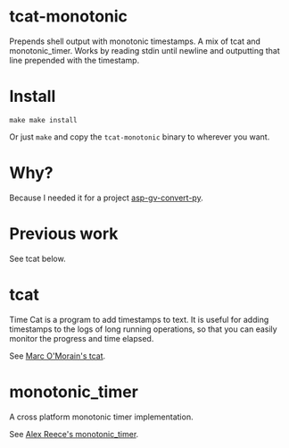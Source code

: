 tcat-monotonic
==============

Prepends shell output with monotonic timestamps. A mix of tcat and monotonic_timer. Works by reading stdin until newline and outputting that line prepended with the timestamp.

Install
=======

``
make
make install
``

Or just ``make`` and copy the ``tcat-monotonic`` binary to wherever you want.

Why?
====

Because I needed it for a project [asp-gv-convert-py](https://github.com/vukk/asp-gv-convert-py).

Previous work
=============

See tcat below.

tcat
====

Time Cat is a program to add timestamps to text. It is useful for adding timestamps to the logs of long running operations, so that you can easily monitor the progress and time elapsed.

See [Marc O'Morain's tcat](https://github.com/marcomorain/tcat).

monotonic_timer
===============

A cross platform monotonic timer implementation.

See [Alex Reece's monotonic_timer](https://github.com/awreece/monotonic_timer).


